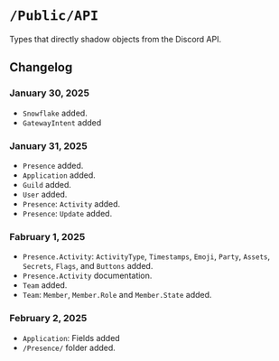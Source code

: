 #  `/Public/API`

Types that directly shadow objects from the Discord API.

## Changelog

### January 30, 2025
- `Snowflake` added.
- `GatewayIntent` added

### January 31, 2025
- `Presence` added.
- `Application` added.
- `Guild` added.
- `User` added.
- `Presence`: `Activity` added.
- `Presence`: `Update` added.

### Fabruary 1, 2025
- `Presence.Activity`: `ActivityType`, `Timestamps`, `Emoji`, `Party`, `Assets`, `Secrets`, `Flags`, and `Buttons` 
added.
- `Presence.Activity` documentation.
- `Team` added.
- `Team`: `Member`, `Member.Role` and `Member.State` added.

### February 2, 2025
- `Application`: Fields added
- `/Presence/` folder added.

